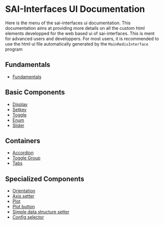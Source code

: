 SAI-Interfaces UI Documentation
================================

Here is the menu of the sai-interfaces ui documentation. This documentation aims at providing more details on all the custom html elements developped for the web based ui of sai-interfaces. This is ment for advanced users and developpers. For most users, it is recommended to use the html ui file automatically generated by the `MainRedisInterface` program


## Fundamentals
* [Fundamentals](./00-fundamentals/README.md)

## Basic Components
* [Display](./display/README.md)
* [Setkey](./setkey/README.md)
* [Toggle](./toggle/README.md)
* [Enum](./enum/README.md)
* [Slider](./slider/README.md)

## Containers 
* [Accordion](./accordion/README.md) 
* [Toggle Group](./toggle_group/README.md)
* [Tabs](./tabs/README.md)

## Specialized Components
* [Orientation](./orientation/README.md)
* [Axis setter](./axis_setter/README.md)
* [Plot](./plot/README.md)
* [Plot button](./plot_button/README.md)
* [Simple data structure setter](./simple_data_structure_setter/README.md)
* [Config selector](./config_selector/README.md)